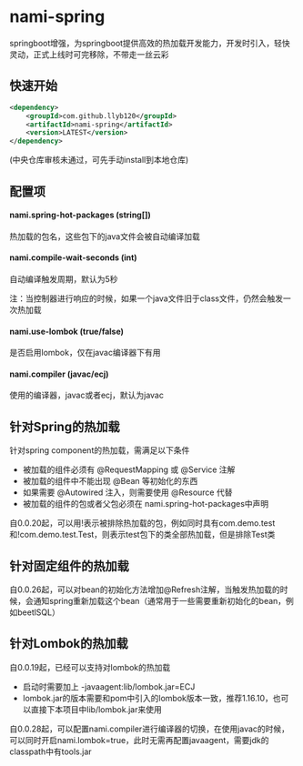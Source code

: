 # nami-spring
springboot增强，为springboot提供高效的热加载开发能力，开发时引入，轻快灵动，正式上线时可完移除，不带走一丝云彩

## 快速开始

```xml
<dependency>
    <groupId>com.github.llyb120</groupId>
    <artifactId>nami-spring</artifactId>
    <version>LATEST</version>
</dependency>
```

(中央仓库审核未通过，可先手动install到本地仓库)

## 配置项
#### nami.spring-hot-packages (string[])
热加载的包名，这些包下的java文件会被自动编译加载
#### nami.compile-wait-seconds (int)
自动编译触发周期，默认为5秒

注：当控制器进行响应的时候，如果一个java文件旧于class文件，仍然会触发一次热加载
#### nami.use-lombok (true/false)
是否启用lombok，仅在javac编译器下有用
#### nami.compiler (javac/ecj)
使用的编译器，javac或者ecj，默认为javac

## 针对Spring的热加载
针对spring component的热加载，需满足以下条件
* 被加载的组件必须有 @RequestMapping 或 @Service 注解
* 被加载的组件中不能出现 @Bean 等初始化的东西
* 如果需要 @Autowired 注入，则需要使用 @Resource 代替
* 被加载的组件的包或者父包必须在 nami.spring-hot-packages中声明

自0.0.20起，可以用!表示被排除热加载的包，例如同时具有com.demo.test和!com.demo.test.Test，则表示test包下的类全部热加载，但是排除Test类


## 针对固定组件的热加载
自0.0.26起，可以对bean的初始化方法增加@Refresh注解，当触发热加载的时候，会通知spring重新加载这个bean（通常用于一些需要重新初始化的bean，例如beetlSQL）

## 针对Lombok的热加载
自0.0.19起，已经可以支持对lombok的热加载
* 启动时需要加上 -javaagent:lib/lombok.jar=ECJ 
* lombok.jar的版本需要和pom中引入的lombok版本一致，推荐1.16.10，也可以直接下本项目中lib/lombok.jar来使用

自0.0.28起，可以配置nami.compiler进行编译器的切换，在使用javac的时候，可以同时开启nami.lombok=true，此时无需再配置javaagent，需要jdk的classpath中有tools.jar



